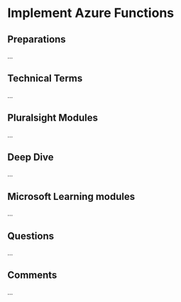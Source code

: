 # Implement Azure Functions

## Preparations
...

## Technical Terms
...

## Pluralsight Modules
...

## Deep Dive
...

## Microsoft Learning modules
...

## Questions
...

## Comments
...